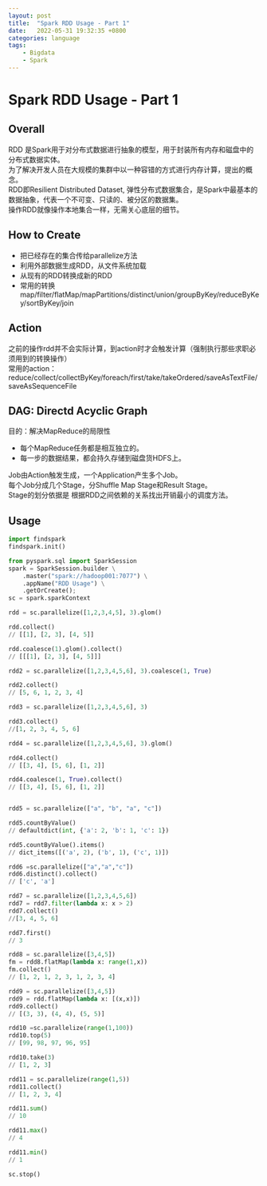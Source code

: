 ```yaml
---
layout: post
title:  "Spark RDD Usage - Part 1"
date:   2022-05-31 19:32:35 +0800
categories: language
tags:
    - Bigdata
    - Spark
---
```


# Spark RDD Usage - Part 1

## Overall
RDD 是Spark用于对分布式数据进行抽象的模型，用于封装所有内存和磁盘中的分布式数据实体。  
为了解决开发人员在大规模的集群中以一种容错的方式进行内存计算，提出的概念。  
RDD即Resilient Distributed Dataset, 弹性分布式数据集合，是Spark中最基本的数据抽象，代表一个不可变、只读的、被分区的数据集。  
操作RDD就像操作本地集合一样，无需关心底层的细节。

## How to Create
- 把已经存在的集合传给parallelize方法
- 利用外部数据生成RDD，从文件系统加载
- 从现有的RDD转换成新的RDD
- 常用的转换map/filter/flatMap/mapPartitions/distinct/union/groupByKey/reduceByKey/sortByKey/join

## Action
之前的操作rdd并不会实际计算，到action时才会触发计算（强制执行那些求职必须用到的转换操作）  
常用的action：reduce/collect/collectByKey/foreach/first/take/takeOrdered/saveAsTextFile/saveAsSequenceFile

## DAG: Directd Acyclic Graph
目的：解决MapReduce的局限性
- 每个MapReduce任务都是相互独立的。
- 每一步的数据结果，都会持久存储到磁盘货HDFS上。

Job由Action触发生成，一个Application产生多个Job。  
每个Job分成几个Stage，分Shuffle Map Stage和Result Stage。  
Stage的划分依据是 根据RDD之间依赖的关系找出开销最小的调度方法。  

## Usage
```python
import findspark
findspark.init()

from pyspark.sql import SparkSession
spark = SparkSession.builder \
    .master("spark://hadoop001:7077") \
    .appName("RDD Usage") \
    .getOrCreate();
sc = spark.sparkContext

rdd = sc.parallelize([1,2,3,4,5], 3).glom()

rdd.collect()
// [[1], [2, 3], [4, 5]]

rdd.coalesce(1).glom().collect()
// [[[1], [2, 3], [4, 5]]]

rdd2 = sc.parallelize([1,2,3,4,5,6], 3).coalesce(1, True)

rdd2.collect()
// [5, 6, 1, 2, 3, 4]

rdd3 = sc.parallelize([1,2,3,4,5,6], 3)

rdd3.collect()
//[1, 2, 3, 4, 5, 6]

rdd4 = sc.parallelize([1,2,3,4,5,6], 3).glom()

rdd4.collect()
// [[3, 4], [5, 6], [1, 2]]

rdd4.coalesce(1, True).collect()
// [[3, 4], [5, 6], [1, 2]]


rdd5 = sc.parallelize(["a", "b", "a", "c"])

rdd5.countByValue()
// defaultdict(int, {'a': 2, 'b': 1, 'c': 1})

rdd5.countByValue().items()
// dict_items([('a', 2), ('b', 1), ('c', 1)])

rdd6 =sc.parallelize(["a","a","c"])
rdd6.distinct().collect()
// ['c', 'a']

rdd7 = sc.parallelize([1,2,3,4,5,6])
rdd7 = rdd7.filter(lambda x: x > 2)
rdd7.collect()
//[3, 4, 5, 6]

rdd7.first()
// 3

rdd8 = sc.parallelize([3,4,5])
fm = rdd8.flatMap(lambda x: range(1,x))
fm.collect()
// [1, 2, 1, 2, 3, 1, 2, 3, 4]

rdd9 = sc.parallelize([3,4,5])
rdd9 = rdd.flatMap(lambda x: [(x,x)])
rdd9.collect()
// [(3, 3), (4, 4), (5, 5)]

rdd10 =sc.parallelize(range(1,100))
rdd10.top(5)
// [99, 98, 97, 96, 95]

rdd10.take(3)
// [1, 2, 3]

rdd11 = sc.parallelize(range(1,5))
rdd11.collect()
// [1, 2, 3, 4]

rdd11.sum()
// 10

rdd11.max()
// 4

rdd11.min()
// 1

sc.stop()
```
